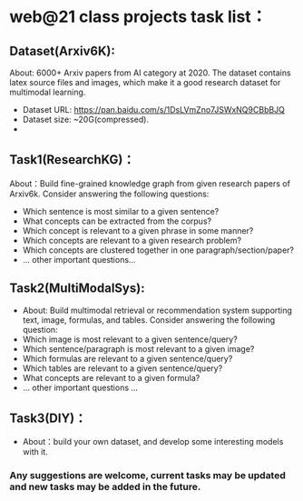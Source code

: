 # web@21 class projects task list：

## Dataset(Arxiv6K):
About: 6000+ Arxiv papers from AI category at 2020. The dataset contains latex source files and images, which make it a good research dataset for multimodal learning.
-	Dataset URL: https://pan.baidu.com/s/1DsLVmZno7JSWxNQ9CBbBJQ 
- Dataset size: ~20G(compressed).
- 
## Task1(ResearchKG)：
About：Build fine-grained knowledge graph from given research papers of Arxiv6k. Consider answering the following questions:
-	Which sentence is most similar to a given sentence?
-	What concepts can be extracted from the corpus?
-	Which concept is relevant to a given phrase in some manner?
-	Which concepts are relevant to a given research problem? 
-	Which concepts are clustered together in one paragraph/section/paper?
- ... other important questions...

## Task2(MultiModalSys):
-	About: Build multimodal retrieval or recommendation system supporting text, image, formulas, and tables. Consider answering the following question:
- Which image is most relevant to a given sentence/query?
-	Which sentence/paragraph is most relevant to a given image?
-	Which formulas are relevant to a given sentence/query?
-	Which tables are relevant to a given sentence/query?
-	What concepts are relevant to a given formula?
-	... other important questions ...

## Task3(DIY)：
-	About：build your own dataset, and develop some interesting models with it.

### Any suggestions are welcome, current tasks may be updated and new tasks may be added in the future.
